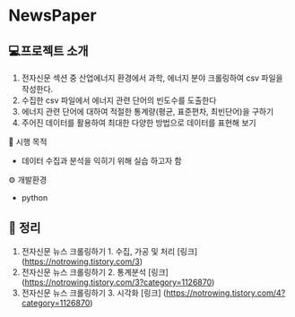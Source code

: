 # NewsPaper

## 💻프로젝트 소개 
1. 전자신문 섹션 중 산업에너지 환경에서 과학, 에너지 분야 크롤링하여 csv 파일을 작성한다.
2. 수집한 csv 파일에서 에너지 관련 단어의 빈도수를 도출한다
3. 에너지 관련 단어에 대하여 적절한 통계량(평균, 표준편차, 최빈단어)을 구하기
4. 주어진 데이터를 활용하여 최대한 다양한 방법으로 데이터를 표현해 보기

📌 시행 목적 
- 데이터 수집과 분석을 익히기 위해 실습 하고자 함

⚙ 개발환경
-  python 

## 📖 정리 
1. 전자신문 뉴스 크롤링하기 1. 수집, 가공 및 처리 [링크] (https://notrowing.tistory.com/3)
3. 전자신문 뉴스 크롤링하기 2. 통계분석 [링크] (https://notrowing.tistory.com/3?category=1126870)
4. 전자신문 뉴스 크롤링하기 3. 시각화 [링크] (https://notrowing.tistory.com/4?category=1126870)  
